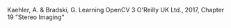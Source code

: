 


Kaehler, A. & Bradski, G. Learning OpenCV 3 O'Reilly UK Ltd., 2017, Chapter 19 "Stereo Imaging"


